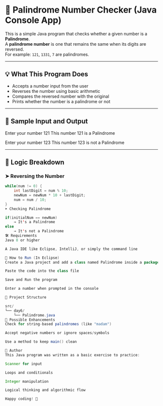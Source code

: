 # 🔁 Palindrome Number Checker (Java Console App)

This is a simple Java program that checks whether a given number is a **Palindrome**.  
A **palindrome number** is one that remains the same when its digits are reversed.  
For example: `121`, `1331`, `7` are palindromes.

---

## 💡 What This Program Does

- Accepts a number input from the user
- Reverses the number using basic arithmetic
- Compares the reversed number with the original
- Prints whether the number is a palindrome or not

---

## 📌 Sample Input and Output

Enter your number 121 This number 121 is a Palindrome

Enter your number 123 This number 123 is not a Palindrome

---

## 🧠 Logic Breakdown

### ➤ Reversing the Number
```java
while(num != 0) {
    int lastDigit = num % 10;
    newNum = newNum * 10 + lastDigit;
    num = num / 10;
}
➤ Checking Palindrome

if(initialNum == newNum)
    → It's a Palindrome
else
    → It's not a Palindrome
🛠 Requirements
Java 8 or higher

A Java IDE like Eclipse, IntelliJ, or simply the command line

🚀 How to Run (In Eclipse)
Create a Java project and add a class named Palindrome inside a package day6

Paste the code into the class file

Save and Run the program

Enter a number when prompted in the console

📂 Project Structure

src/
└── day6/
    └── Palindrome.java
🧩 Possible Enhancements
Check for string-based palindromes (like "madam")

Accept negative numbers or ignore spaces/symbols

Use a method to keep main() clean

👤 Author
This Java program was written as a basic exercise to practice:

Scanner for input

Loops and conditionals

Integer manipulation

Logical thinking and algorithmic flow

Happy coding! 🎉
